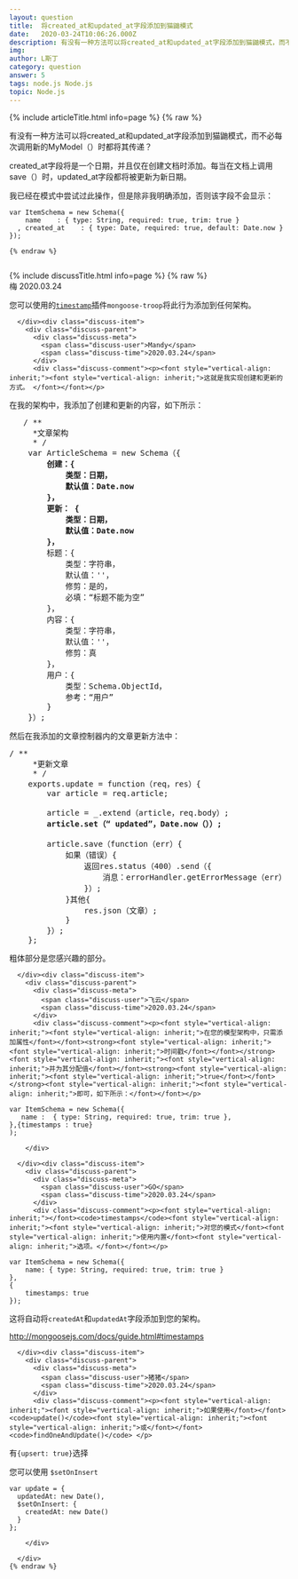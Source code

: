 ```yaml
---
layout: question
title:  将created_at和updated_at字段添加到猫鼬模式
date:   2020-03-24T10:06:26.000Z
description: 有没有一种方法可以将created_at和updated_at字段添加到猫鼬模式，而不必每次调用新的MyModel（）时都将其传递？created_a...
img: 
author: L斯丁
category: question
answer: 5
tags: node.js Node.js
topic: Node.js
---
```

<div class="article-root">
  <div class="article">
    {% include articleTitle.html info=page %}
    {% raw %}
    <div class="article-content"><p><font style="vertical-align: inherit;"><font style="vertical-align: inherit;">有没有一种方法可以将created_at和updated_at字段添加到猫鼬模式，而不必每次调用新的MyModel（）时都将其传递？</font></font></p>

<p><font style="vertical-align: inherit;"><font style="vertical-align: inherit;">created_at字段将是一个日期，并且仅在创建文档时添加。</font><font style="vertical-align: inherit;">每当在文档上调用save（）时，updated_at字段都将被更新为新日期。</font></font></p>

<p><font style="vertical-align: inherit;"><font style="vertical-align: inherit;">我已经在模式中尝试过此操作，但是除非我明确添加，否则该字段不会显示：</font></font></p>

<pre><code>var ItemSchema = new Schema({<font></font>
    name    : { type: String, required: true, trim: true }<font></font>
  , created_at    : { type: Date, required: true, default: Date.now }<font></font>
});<font></font>
</code></pre></div>
    {% endraw %}
  </div>
  <p style="height: 0;width:0;overflow: hidden;"> 第3615篇《将created_at和updated_at字段添加到猫鼬模式》来自Winter(https://github.com/aiyld/aiyld.github.io)的站点</p>
  <div class="discuss-wrapper">
    {% include discussTitle.html info=page %}
    {% raw %}
    <div class="discuss-item">
        <div class="discuss-parent">
          <div class="discuss-meta">
            <span class="discuss-user">梅</span>
            <span class="discuss-time">2020.03.24</span>
          </div>
          <div class="discuss-comment"><p><font style="vertical-align: inherit;"><font style="vertical-align: inherit;">您可以使用的</font></font><a href="https://github.com/tblobaum/mongoose-troop#timestamp" rel="nofollow"><code>timestamp</code></a><font style="vertical-align: inherit;"><font style="vertical-align: inherit;">插件</font></font><code>mongoose-troop</code><font style="vertical-align: inherit;"><font style="vertical-align: inherit;">将此行为添加到任何架构。</font></font></p></div>
        </div>
        
      </div><div class="discuss-item">
        <div class="discuss-parent">
          <div class="discuss-meta">
            <span class="discuss-user">Mandy</span>
            <span class="discuss-time">2020.03.24</span>
          </div>
          <div class="discuss-comment"><p><font style="vertical-align: inherit;"><font style="vertical-align: inherit;">这就是我实现创建和更新的方式。 </font></font></p>

<p><font style="vertical-align: inherit;"><font style="vertical-align: inherit;">在我的架构中，我添加了创建和更新的内容，如下所示：</font></font></p>

<pre><font style="vertical-align: inherit;"><font style="vertical-align: inherit;">   / **</font></font><font></font><font style="vertical-align: inherit;"><font style="vertical-align: inherit;">
     *文章架构</font></font><font></font><font style="vertical-align: inherit;"><font style="vertical-align: inherit;">
     * /</font></font><font></font><font style="vertical-align: inherit;"><font style="vertical-align: inherit;">
    var ArticleSchema = new Schema（{</font></font><font></font>
        <b><font style="vertical-align: inherit;"><font style="vertical-align: inherit;">创建：{</font></font><font></font><font style="vertical-align: inherit;"><font style="vertical-align: inherit;">
            类型：日期，</font></font><font></font><font style="vertical-align: inherit;"><font style="vertical-align: inherit;">
            默认值：Date.now</font></font><font></font><font style="vertical-align: inherit;"><font style="vertical-align: inherit;">
        }，</font></font><font></font><font style="vertical-align: inherit;"><font style="vertical-align: inherit;">
        更新： {</font></font><font></font><font style="vertical-align: inherit;"><font style="vertical-align: inherit;">
            类型：日期，</font></font><font></font><font style="vertical-align: inherit;"><font style="vertical-align: inherit;">
            默认值：Date.now</font></font><font></font><font style="vertical-align: inherit;"><font style="vertical-align: inherit;">
        }，</font></font></b><font></font><font style="vertical-align: inherit;"><font style="vertical-align: inherit;">
        标题：{</font></font><font></font><font style="vertical-align: inherit;"><font style="vertical-align: inherit;">
            类型：字符串，</font></font><font></font><font style="vertical-align: inherit;"><font style="vertical-align: inherit;">
            默认值：''，</font></font><font></font><font style="vertical-align: inherit;"><font style="vertical-align: inherit;">
            修剪：是的，</font></font><font></font><font style="vertical-align: inherit;"><font style="vertical-align: inherit;">
            必填：“标题不能为空”</font></font><font></font><font style="vertical-align: inherit;"><font style="vertical-align: inherit;">
        }，</font></font><font></font><font style="vertical-align: inherit;"><font style="vertical-align: inherit;">
        内容：{</font></font><font></font><font style="vertical-align: inherit;"><font style="vertical-align: inherit;">
            类型：字符串，</font></font><font></font><font style="vertical-align: inherit;"><font style="vertical-align: inherit;">
            默认值：''，</font></font><font></font><font style="vertical-align: inherit;"><font style="vertical-align: inherit;">
            修剪：真</font></font><font></font><font style="vertical-align: inherit;"><font style="vertical-align: inherit;">
        }，</font></font><font></font><font style="vertical-align: inherit;"><font style="vertical-align: inherit;">
        用户：{</font></font><font></font><font style="vertical-align: inherit;"><font style="vertical-align: inherit;">
            类型：Schema.ObjectId，</font></font><font></font><font style="vertical-align: inherit;"><font style="vertical-align: inherit;">
            参考：“用户”</font></font><font></font><font style="vertical-align: inherit;"><font style="vertical-align: inherit;">
        }</font></font><font></font><font style="vertical-align: inherit;"><font style="vertical-align: inherit;">
    }）;</font></font><font></font>
</pre>

<p><font style="vertical-align: inherit;"><font style="vertical-align: inherit;">然后在我添加的文章控制器内的文章更新方法中：</font></font></p>

<pre><font style="vertical-align: inherit;"><font style="vertical-align: inherit;">/ **</font></font><font></font><font style="vertical-align: inherit;"><font style="vertical-align: inherit;">
     *更新文章</font></font><font></font><font style="vertical-align: inherit;"><font style="vertical-align: inherit;">
     * /</font></font><font></font><font style="vertical-align: inherit;"><font style="vertical-align: inherit;">
    exports.update = function（req，res）{</font></font><font></font><font style="vertical-align: inherit;"><font style="vertical-align: inherit;">
        var article = req.article;</font></font><font></font>
<font></font><font style="vertical-align: inherit;"><font style="vertical-align: inherit;">
        article = _.extend（article，req.body）;</font></font><font></font>
        <b><font style="vertical-align: inherit;"><font style="vertical-align: inherit;">article.set（“ updated”，Date.now（））;</font></font></b><font></font>
<font></font><font style="vertical-align: inherit;"><font style="vertical-align: inherit;">
        article.save（function（err）{</font></font><font></font><font style="vertical-align: inherit;"><font style="vertical-align: inherit;">
            如果（错误）{</font></font><font></font><font style="vertical-align: inherit;"><font style="vertical-align: inherit;">
                返回res.status（400）.send（{</font></font><font></font><font style="vertical-align: inherit;"><font style="vertical-align: inherit;">
                    消息：errorHandler.getErrorMessage（err）</font></font><font></font><font style="vertical-align: inherit;"><font style="vertical-align: inherit;">
                }）;</font></font><font></font><font style="vertical-align: inherit;"><font style="vertical-align: inherit;">
            }其他{</font></font><font></font><font style="vertical-align: inherit;"><font style="vertical-align: inherit;">
                res.json（文章）;</font></font><font></font><font style="vertical-align: inherit;"><font style="vertical-align: inherit;">
            }</font></font><font></font><font style="vertical-align: inherit;"><font style="vertical-align: inherit;">
        }）;</font></font><font></font><font style="vertical-align: inherit;"><font style="vertical-align: inherit;">
    };</font></font><font></font>
</pre>

<p><font style="vertical-align: inherit;"><font style="vertical-align: inherit;">粗体部分是您感兴趣的部分。</font></font></p></div>
        </div>
        
      </div><div class="discuss-item">
        <div class="discuss-parent">
          <div class="discuss-meta">
            <span class="discuss-user">飞云</span>
            <span class="discuss-time">2020.03.24</span>
          </div>
          <div class="discuss-comment"><p><font style="vertical-align: inherit;"><font style="vertical-align: inherit;">在您的模型架构中，只需添加属性</font></font><strong><font style="vertical-align: inherit;"><font style="vertical-align: inherit;">时间戳</font></font></strong><font style="vertical-align: inherit;"><font style="vertical-align: inherit;">并为其分配值</font></font><strong><font style="vertical-align: inherit;"><font style="vertical-align: inherit;">true</font></font></strong><font style="vertical-align: inherit;"><font style="vertical-align: inherit;">即可，如下所示：</font></font></p>

<pre><code>var ItemSchema = new Schema({<font></font>
   name :  { type: String, required: true, trim: true },<font></font>
},{timestamps : true}<font></font>
);<font></font>
</code></pre></div>
        </div>
        
      </div><div class="discuss-item">
        <div class="discuss-parent">
          <div class="discuss-meta">
            <span class="discuss-user">GO</span>
            <span class="discuss-time">2020.03.24</span>
          </div>
          <div class="discuss-comment"><p><font style="vertical-align: inherit;"></font><code>timestamps</code><font style="vertical-align: inherit;"><font style="vertical-align: inherit;">对您的模式</font><font style="vertical-align: inherit;">使用内置</font><font style="vertical-align: inherit;">选项。</font></font></p>

<pre><code>var ItemSchema = new Schema({<font></font>
    name: { type: String, required: true, trim: true }<font></font>
},<font></font>
{<font></font>
    timestamps: true<font></font>
});<font></font>
</code></pre>

<p><font style="vertical-align: inherit;"><font style="vertical-align: inherit;">这将自动将</font></font><code>createdAt</code><font style="vertical-align: inherit;"><font style="vertical-align: inherit;">和</font></font><code>updatedAt</code><font style="vertical-align: inherit;"><font style="vertical-align: inherit;">字段</font><font style="vertical-align: inherit;">添加</font><font style="vertical-align: inherit;">到您的架构。</font></font></p>

<p><a href="http://mongoosejs.com/docs/guide.html#timestamps"><font style="vertical-align: inherit;"><font style="vertical-align: inherit;">http://mongoosejs.com/docs/guide.html#timestamps</font></font></a></p></div>
        </div>
        
      </div><div class="discuss-item">
        <div class="discuss-parent">
          <div class="discuss-meta">
            <span class="discuss-user">猪猪</span>
            <span class="discuss-time">2020.03.24</span>
          </div>
          <div class="discuss-comment"><p><font style="vertical-align: inherit;"><font style="vertical-align: inherit;">如果使用</font></font><code>update()</code><font style="vertical-align: inherit;"><font style="vertical-align: inherit;">或</font></font><code>findOneAndUpdate()</code> </p>

<p><font style="vertical-align: inherit;"><font style="vertical-align: inherit;">有</font></font><code>{upsert: true}</code><font style="vertical-align: inherit;"><font style="vertical-align: inherit;">选择</font></font></p>

<p><font style="vertical-align: inherit;"><font style="vertical-align: inherit;">您可以使用 </font></font><code>$setOnInsert</code></p>

<pre><code>var update = {<font></font>
  updatedAt: new Date(),<font></font>
  $setOnInsert: {<font></font>
    createdAt: new Date()<font></font>
  }<font></font>
};<font></font>
</code></pre></div>
        </div>
        
      </div>
    {% endraw %}
  </div>
<div>
